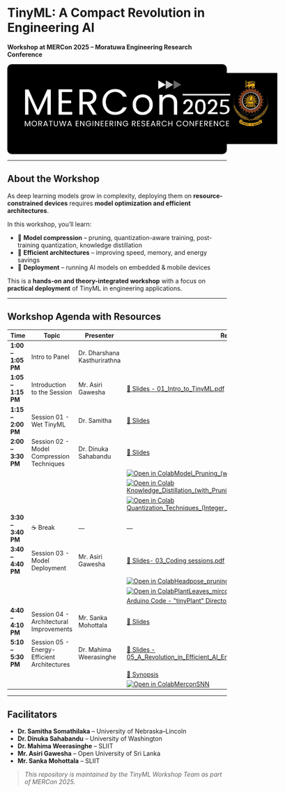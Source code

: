# TinyML: A Compact Revolution in Engineering AI  
**Workshop at MERCon 2025 – Moratuwa Engineering Research Conference**  

<div style="background-color: black; padding: 20px; text-align: center; border-radius: 10px;">
  <img src="images/mercon.jpg" alt="MERCon Logo" style="max-width: 600px;">
</div>

---

## About the Workshop  
As deep learning models grow in complexity, deploying them on **resource-constrained devices** requires **model optimization and efficient architectures**.  

In this workshop, you’ll learn:  
- 🔹 **Model compression** – pruning, quantization-aware training, post-training quantization, knowledge distillation  
- 🔹 **Efficient architectures** – improving speed, memory, and energy savings  
- 🔹 **Deployment** – running AI models on embedded & mobile devices  

This is a **hands-on and theory-integrated workshop** with a focus on **practical deployment** of TinyML in engineering applications.  

---

## Workshop Agenda with Resources  
| Time | Topic | Presenter | Resources |
|------|-------|-----------|-----------|
| **1:00 – 1:05 PM** | Intro to Panel | Dr. Dharshana Kasthurirathna |  |
| **1:05 – 1:15 PM** | Introduction to the Session | Mr. Asiri Gawesha | [📄 Slides - 01_Intro_to_TinyML.pdf](01_Intro_to_TinyML.pdf) |
| **1:15 – 2:00 PM** | Session 01 - Wet TinyML | Dr. Samitha | [📄 Slides](01_Intro_to_TinyML/slides/) |
| **2:00 – 3:30 PM** |Session 02 - Model Compression Techniques | Dr. Dinuka Sahabandu| [📄 Slides](02_Model_Compression_slides/) |
||||[![Open in Colab](https://colab.research.google.com/assets/colab-badge.svg)Model_Pruning_(with_Quantization)_Student](https://colab.research.google.com/drive/1UMizpplQuarZJ0bvShieTHLQntN7lIrB?usp=sharing)|
||||[![Open in Colab](https://colab.research.google.com/assets/colab-badge.svg)Knowledge_Distillation_(with_Pruning_and_Quantization)_Student](https://colab.research.google.com/drive/187Hk72vvGGGPz1qfmXwtJAd9bM-qflX9?usp=sharing)|
||||[![Open in Colab](https://colab.research.google.com/assets/colab-badge.svg)Quantization_Techniques_(Integer,_Dynamic_Range,_and_Float_16)_Student](https://colab.research.google.com/drive/1WILvGD6VBysdsGTULz3eIpv6lwOQkgBb?usp=sharing)|
| **3:30 – 3:40 PM** | ☕ Break | — | — |
| **3:40 – 4:40 PM** |Session 03 - Model Deployment | Mr. Asiri Gawesha | [📄 Slides- 03_Coding sessions.pdf](03_Coding_session.pdf) |
||||[![Open in Colab](https://colab.research.google.com/assets/colab-badge.svg)Headpose_pruning_quantization](https://colab.research.google.com/drive/10ASWBRY6BBQeoAljPHhPU5IjfqFX4pUI?usp=sharing)|
||||[![Open in Colab](https://colab.research.google.com/assets/colab-badge.svg)PlantLeaves_mirco](https://colab.research.google.com/drive/1tYySJEYomYnqsYnt4F30ZaZTin4hB1n4?usp=sharing)|
|||| [Arduino Code - "tinyPlant" Directory](tinyPLant)|
| **4:40 – 4:10 PM** | Session 04 - Architectural Improvements | Mr. Sanka Mohottala | [📄 Slides](04_Architectural_Improvements/slides/) |
| **5:10 – 5:30 PM** | Session 05 - Energy-Efficient Architectures | Dr. Mahima Weerasinghe| [📄 Slides - 05_A_Revolution_in_Efficient_AI_EngineerinSNNs_MERCON_2025.pdf](05_A_Revolution_in_Efficient_AI_EngineerinSNNs_MERCON_2025.pdf) |
||||[📄 Synopsis](05_MERCON_SNN_Synopsis)|
||||[![Open in Colab](https://colab.research.google.com/assets/colab-badge.svg)MerconSNN](https://colab.research.google.com/drive/1LIgIvrEgE3SpvtI4nblCk7K1mjYwsa1O?usp=sharing)|

<!-- ---

## 📱 Interactive Resources  
- **Google Colab** – Instant cloud execution of coding exercises (no local setup)  
- **TFLite Models** – Deploy models on microcontrollers and mobile devices   -->

---

## Facilitators  
- **Dr. Samitha Somathilaka** – University of Nebraska–Lincoln  
- **Dr. Dinuka Sahabandu** – University of Washington  
- **Dr. Mahima Weerasinghe** – SLIIT  
- **Mr. Asiri Gawesha** – Open University of Sri Lanka
- **Mr. Sanka Mohottala** – SLIIT  


>  *This repository is maintained by the TinyML Workshop Team as part of MERCon 2025.*
